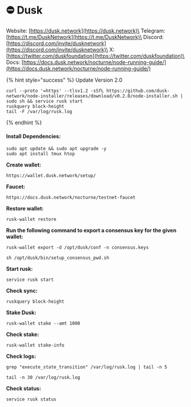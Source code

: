 # ⛔ Dusk

Website: [https://dusk.network](https://dusk.network)\
Telegram: [https://t.me/DuskNetwork](https://t.me/DuskNetwork)\
Discord: [https://discord.com/invite/dusknetwork](https://discord.com/invite/dusknetwork)\
X: [https://twitter.com/duskfoundation](https://twitter.com/duskfoundation)\
Docs: [https://docs.dusk.network/nocturne/node-running-guide/](https://docs.dusk.network/nocturne/node-running-guide/)

{% hint style="success" %}
Update Version 2.0

```
curl --proto '=https' --tlsv1.2 -sSfL https://github.com/dusk-network/node-installer/releases/download/v0.2.0/node-installer.sh | sudo sh && service rusk start
ruskquery block-height
tail -F /var/log/rusk.log
```
{% endhint %}

#### Install Dependencies: <a href="#install-dependencies" id="install-dependencies"></a>

```
sudo apt update && sudo apt upgrade -y
sudo apt install tmux htop
```

**Create wallet:**

```
https://wallet.dusk.network/setup/
```

**Faucet:**

```
https://docs.dusk.network/nocturne/testnet-faucet
```

**Restore wallet:**

```
rusk-wallet restore
```

**Run the following command to export a consensus key for the given wallet:**

```
rusk-wallet export -d /opt/dusk/conf -n consensus.keys
```

```
sh /opt/dusk/bin/setup_consensus_pwd.sh
```

**Start rusk:**

```
service rusk start
```

**Check sync:**

```
ruskquery block-height
```

**Stake Dusk:**

```
rusk-wallet stake --amt 1000
```

**Check stake:**

```
rusk-wallet stake-info
```

**Check logs:**

```
grep "execute_state_transition" /var/log/rusk.log | tail -n 5
```

```
tail -n 30 /var/log/rusk.log
```

**Check status:**

```
service rusk status
```
